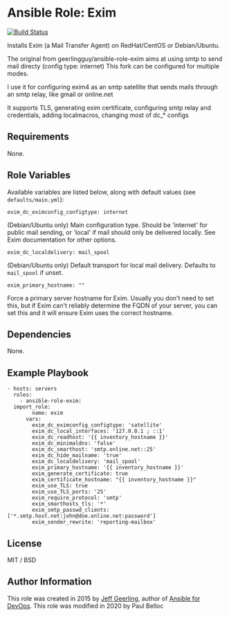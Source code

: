 # Ansible Role: Exim

[![Build Status](https://travis-ci.org/geerlingguy/ansible-role-exim.svg?branch=master)](https://travis-ci.org/geerlingguy/ansible-role-exim)

Installs Exim (a Mail Transfer Agent) on RedHat/CentOS or Debian/Ubuntu.

The original from geerlingguy/ansible-role-exim aims at using smtp to send mail directy (config type: internet)
This fork can be configured for multiple modes.

I use it for configuring exim4 as an smtp satellite that sends mails through an smtp relay, like gmail or online.net

It supports TLS, generating exim certificate, configuring smtp relay and credentials, adding localmacros, changing most of dc_* configs

## Requirements

None.

## Role Variables

Available variables are listed below, along with default values (see `defaults/main.yml`):

    exim_dc_eximconfig_configtype: internet

(Debian/Ubuntu only) Main configuration type. Should be 'internet' for public mail sending, or 'local' if mail should only be delivered locally. See Exim documentation for other options.

    exim_dc_localdelivery: mail_spool

(Debian/Ubuntu only) Default transport for local mail delivery. Defaults to `mail_spool` if unset.

    exim_primary_hostname: ""

Force a primary server hostname for Exim. Usually you don't need to set this, but if Exim can't reliably determine the FQDN of your server, you can set this and it will ensure Exim uses the correct hostname.

## Dependencies

None.

## Example Playbook

    - hosts: servers
      roles:
        - ansible-role-exim:
	  import_role:
            name: exim
          vars:
            exim_dc_eximconfig_configtype: 'satellite'
            exim_dc_local_interfaces: '127.0.0.1 ; ::1'
            exim_dc_readhost: '{{ inventory_hostname }}'
            exim_dc_minimaldns: 'false'
            exim_dc_smarthost: 'smtp.online.net::25'
            exim_dc_hide_mailname: 'true'
            exim_dc_localdelivery: 'mail_spool'
            exim_primary_hostname: '{{ inventory_hostname }}'
            exim_generate_certificate: true
            exim_certificate_hostname: "{{ inventory_hostname }}"
            exim_use_TLS: true
            exim_use_TLS_ports: '25'
            exim_require_protocol: 'smtp'
            exim_smarthosts_tls: '*'
            exim_smtp_passwd_clients: ['*.smtp.host.net:john@doe.online.net:password']
            exim_sender_rewrite: 'reporting-mailbox'
	

## License

MIT / BSD

## Author Information

This role was created in 2015 by [Jeff Geerling](https://www.jeffgeerling.com/), author of [Ansible for DevOps](https://www.ansiblefordevops.com/).
This role was modified in 2020 by Paul Belloc
